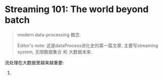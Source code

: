 # Streaming 101: The world beyond batch

> modern data-processing 概念.
>
> Editor's note: 这是dataProcess进化史的第一篇文章, 主要写streaming system, 无限数据集合 和 大数据未来.
>    

流处理在大数据里越来越重要:

1. 

